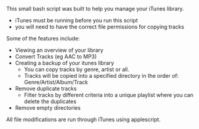 This small bash script was built to help you manage your iTunes library.

* iTunes must be running before you run this script
* you will need to have the correct file permissions for copying tracks

Some of the features include:

* Viewing an overview of your library
* Convert Tracks (eg AAC to MP3)
* Creating a backup of your itunes library
  * You can copy tracks by genre, artist or all.
  * Tracks will be copied into a specified directory in the order of: Genre/Artist/Album/Track
* Remove duplicate tracks
  * Filter tracks by different criteria into a unique playlist where you can delete the duplicates
* Remove empty directories


All file modifications are run through iTunes using applescript.

